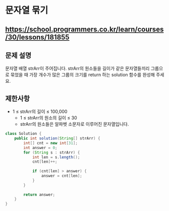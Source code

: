 # 문자열 묶기
https://school.programmers.co.kr/learn/courses/30/lessons/181855
---
## 문제 설명
문자열 배열 strArr이 주어집니다. strArr의 원소들을 길이가 같은 문자열들끼리 그룹으로 묶었을 때 가장 개수가 많은 그룹의 크기를 return 하는 solution 함수를 완성해 주세요.

## 제한사항
+ 1 ≤ strArr의 길이 ≤ 100,000
  + 1 ≤ strArr의 원소의 길이 ≤ 30
  + strArr의 원소들은 알파벳 소문자로 이루어진 문자열입니다.
```java
class Solution {
    public int solution(String[] strArr) {
        int[] cnt = new int[31];
        int answer = 0;
        for (String s : strArr) {
            int len = s.length();
            cnt[len]++;
            
            if (cnt[len] > answer) {
                answer = cnt[len];
            }
        }
        
        return answer;
    }
}
```